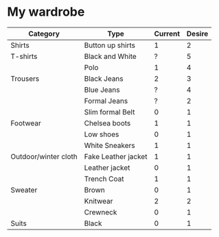 # My wardrobe

| Category             | Type                | Current | Desire |
|----------------------|---------------------|---------|--------|
| Shirts               | Button up shirts    | 1       | 2      | 
| T-shirts             | Black and White     | ?       | 5      |   
|                      | Polo                | 1       | 4      | 
| Trousers             | Black Jeans         | 2       | 3      |
|                      | Blue  Jeans         | ?       | 4      | 
|                      | Formal Jeans        | ?       | 2      |
|                      | Slim formal Belt    | 0       | 1      |
| Footwear             | Chelsea boots       | 1       | 1      |
|                      | Low shoes           | 0       | 1      |
|                      | White Sneakers      | 1       | 1      |
| Outdoor/winter cloth | Fake Leather jacket | 1       | 1      | 
|                      | Leather jacket      | 0       | 1      |
|                      | Trench Coat         | 1       | 1      |
| Sweater              | Brown               | 0       | 1      |
|                      | Knitwear            | 2       | 2      | 
|                      | Crewneck            | 0       | 1      |
| Suits                | Black               | 0       | 1      | 
